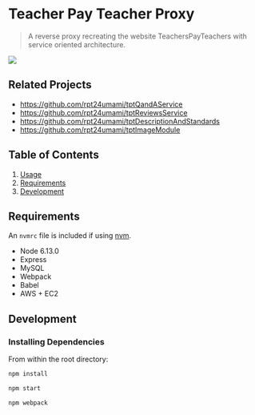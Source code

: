 # Teacher Pay Teacher Proxy

> A reverse proxy recreating the website TeachersPayTeachers with service oriented architecture.

![](tptProxy.gif)

## Related Projects

  - https://github.com/rpt24umami/tptQandAService
  - https://github.com/rpt24umami/tptReviewsService
  - https://github.com/rpt24umami/tptDescriptionAndStandards
  - https://github.com/rpt24umami/tptImageModule

## Table of Contents

1. [Usage](#Usage)
1. [Requirements](#requirements)
1. [Development](#development)

## Requirements

An `nvmrc` file is included if using [nvm](https://github.com/creationix/nvm).

- Node 6.13.0
- Express
- MySQL
- Webpack
- Babel
- AWS + EC2

## Development

### Installing Dependencies

From within the root directory:

```sh
npm install
```
```sh
npm start
```
```sh
npm webpack
```

